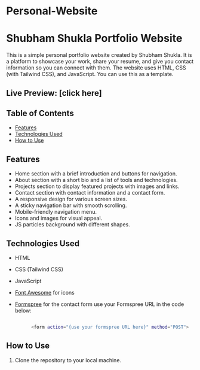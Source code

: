 # Personal-Website
# Shubham Shukla Portfolio Website

This is a simple personal portfolio website created by Shubham Shukla. It is a platform to showcase your work, share your resume, 
and give you contact information so you can connect with them. The website uses HTML, CSS (with Tailwind CSS), and JavaScript. You can use this as a template.

## Live Preview: [click here]

## Table of Contents

- [Features](#features)
- [Technologies Used](#technologies-used)
- [How to Use](#how-to-use)

## Features

- Home section with a brief introduction and buttons for navigation.
- About section with a short bio and a list of tools and technologies.
- Projects section to display featured projects with images and links.
- Contact section with contact information and a contact form.
- A responsive design for various screen sizes.
- A sticky navigation bar with smooth scrolling.
- Mobile-friendly navigation menu.
- Icons and images for visual appeal.
- JS particles background with different shapes.

## Technologies Used

- HTML
- CSS (Tailwind CSS)
- JavaScript
- [Font Awesome](https://fontawesome.com/) for icons

- [Formspree](https://formspree.io/) for the contact form
   use your Formspree URL in the code below:
   ```bash
       
         <form action="{use your formspree URL here}" method="POST">

   ```


## How to Use

1. Clone the repository to your local machine.

   ```bash
   
